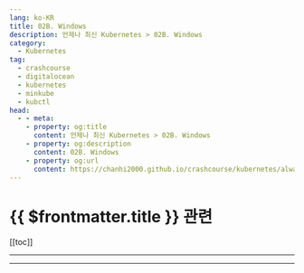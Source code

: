 ```yaml
---
lang: ko-KR
title: 02B. Windows
description: 언제나 최신 Kubernetes > 02B. Windows
category:
  - Kubernetes
tag:
  - crashcourse
  - digitalocean
  - kubernetes
  - minkube
  - kubctl
head:
  - - meta:
    - property: og:title
      content: 언제나 최신 Kubernetes > 02B. Windows
    - property: og:description
      content: 02B. Windows
    - property: og:url
      content: https://chanhi2000.github.io/crashcourse/kubernetes/always-up-to-date-kubernetes/02B.html
---
```


# {{ $frontmatter.title }} 관련

[[toc]]

---

---

<TagLinks />